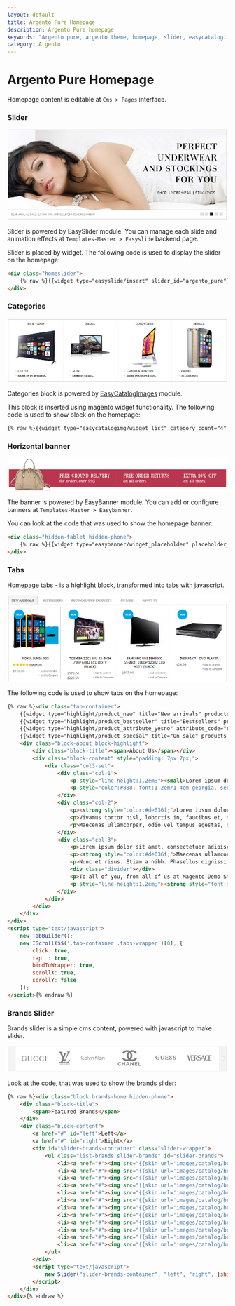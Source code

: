 ```yaml
---
layout: default
title: Argento Pure Homepage
description: Argento Pure homepage
keywords: "Argento pure, argento theme, homepage, slider, easycatalogimages, tabs, highlight, banner"
category: Argento
---
```


# Argento Pure Homepage

Homepage content is editable at `Cms > Pages` interface.

### Slider

![Homepage](/images/argento/pure/slider.jpg)

Slider is powered by EasySlider module. You can manage each slide and animation
effects at `Templates-Master > Easyslide` backend page.

Slider is placed by widget. The following code is used to display
the slider on the homepage:

```html
<div class="homeslider">
    {% raw %}{{widget type="easyslide/insert" slider_id="argento_pure"}}{% endraw %}
</div>
```

### Categories

![Categories](/images/argento/pure/categories.jpg)

Categories block is powered by [EasyCatalogImages](/m1/easycatalogimages/) module.

This block is inserted using magento widget functionality. The following code
is used to show block on the homepage:

```html
{% raw %}{{widget type="easycatalogimg/widget_list" category_count="4" column_count="4" show_image="1" resize_image="1" image_width="180" image_height="180" subcategory_count="1" template="tm/easycatalogimg/list.phtml"}}
```

### Horizontal banner

![Banner](/images/argento/pure/homepage-banner.jpg)

The banner is powered by EasyBanner module. You can add or configure banners at
`Templates-Master > Easybanner`.

You can look at the code that was used to show the homepage banner:

```html
<div class="hidden-tablet hidden-phone">
    {% raw %}{{widget type="easybanner/widget_placeholder" placeholder_name="argento-home-content"}}{% endraw %}
</div>
```

### Tabs

Homepage tabs - is a highlight block, transformed into tabs with javascript.

![Tabs](/images/argento/pure/homepage-tabs.jpg)

The following code is used to show tabs on the homepage:

```html
{% raw %}<div class="tab-container">
    {{widget type="highlight/product_new" title="New arrivals" products_count="12" column_count="4" template="tm/highlight/product/grid.phtml" class_name="highlight-new" page_title="All new products &raquo;"}}
    {{widget type="highlight/product_bestseller" title="Bestsellers" products_count="12" column_count="4" template="tm/highlight/product/grid.phtml" class_name="highlight-bestsellers" page_title="All bestsellers &raquo;"}}
    {{widget type="highlight/product_attribute_yesno" attribute_code="recommended" title="Recommended products" products_count="12" column_count="4" template="tm/highlight/product/grid.phtml" class_name="highlight-attribute-recommended"}}
    {{widget type="highlight/product_special" title="On sale" products_count="12" column_count="4" template="tm/highlight/product/grid.phtml" class_name="highlight-special" page_title="All on sale products &raquo;"}}
    <div class="block-about block-highlight">
        <div class="block-title"><span>About Us</span></div>
        <div class="block-content" style="padding: 7px 7px;">
            <div class="col3-set">
                <div class="col-1">
                    <p style="line-height:1.2em;"><small>Lorem ipsum dolor sit amet, consectetuer adipiscing elit. Morbi luctus. Duis lobortis. Nulla nec velit. Mauris pulvinar erat non massa. Suspendisse tortor turpis, porta nec, tempus vitae, iaculis semper, pede.</small></p>
                    <p style="color:#888; font:1.2em/1.4em georgia, serif;">Lorem ipsum dolor sit amet, consectetuer adipiscing elit. Morbi luctus. Duis lobortis. Nulla nec velit. Mauris pulvinar erat non massa. Suspendisse tortor turpis, porta nec, tempus vitae, iaculis semper, pede. Cras vel libero id lectus rhoncus porta.</p>
                </div>
                <div class="col-2">
                    <p><strong style="color:#de036f;">Lorem ipsum dolor sit amet, consectetuer adipiscing elit. Morbi luctus. Duis lobortis. Nulla nec velit.</strong></p>
                    <p>Vivamus tortor nisl, lobortis in, faucibus et, tempus at, dui. Nunc risus. Proin scelerisque augue. Nam ullamcorper. Phasellus id massa. Pellentesque nisl. Pellentesque habitant morbi tristique senectus et netus et malesuada fames ac turpis egestas. Nunc augue. Aenean sed justo non leo vehicula laoreet. Praesent ipsum libero, auctor ac, tempus nec, tempor nec, justo. </p>
                    <p>Maecenas ullamcorper, odio vel tempus egestas, dui orci faucibus orci, sit amet aliquet lectus dolor et quam. Pellentesque consequat luctus purus. Nunc et risus. Etiam a nibh. Phasellus dignissim metus eget nisi. Vestibulum sapien dolor, aliquet nec, porta ac, malesuada a, libero. Praesent feugiat purus eget est. Nulla facilisi. Vestibulum tincidunt sapien eu velit. Mauris purus. Maecenas eget mauris eu orci accumsan feugiat. Pellentesque eget velit. Nunc tincidunt.</p>
                </div>
                <div class="col-3">
                    <p>Lorem ipsum dolor sit amet, consectetuer adipiscing elit. Morbi luctus. Duis lobortis. Nulla nec velit. Mauris pulvinar erat non massa. Suspendisse tortor turpis, porta nec, tempus vitae, iaculis semper, pede. Cras vel libero id lectus rhoncus porta. Suspendisse convallis felis ac enim. Vivamus tortor nisl, lobortis in, faucibus et, tempus at, dui. Nunc risus. Proin scelerisque augue. Nam ullamcorper </p>
                    <p><strong style="color:#de036f;">Maecenas ullamcorper, odio vel tempus egestas, dui orci faucibus orci, sit amet aliquet lectus dolor et quam. Pellentesque consequat luctus purus.</strong></p>
                    <p>Nunc et risus. Etiam a nibh. Phasellus dignissim metus eget nisi.</p>
                    <div class="divider"></div>
                    <p>To all of you, from all of us at Magento Demo Store - Thank you and Happy eCommerce!</p>
                    <p style="line-height:1.2em;"><strong style="font:italic 2em Georgia, serif;">John Doe</strong><br/><small>Some important guy</small></p>
                </div>
            </div>
        </div>
    </div>
</div>
<script type="text/javascript">
    new TabBuilder();
    new IScroll($$('.tab-container .tabs-wrapper')[0], {
        click: true,
        tap  : true,
        bindToWrapper: true,
        scrollX: true,
        scrollY: false
    });
</script>{% endraw %}
```

### Brands Slider

Brands slider is a simple cms content, powered with javascript to make slider.

![Brands Slider](/images/argento/pure/homepage-brands-slider.jpg)

Look at the code, that was used to show the brands slider:

```html
{% raw %}<div class="block brands-home hidden-phone">
    <div class="block-title">
        <span>Featured Brands</span>
    </div>
    <div class="block-content">
        <a href="#" id="left">Left</a>
        <a href="#" id="right">Right</a>
        <div id="slider-brands-container" class="slider-wrapper">
            <ul class="list-brands slider-brands" id="slider-brands">
                <li><a href="#"><img src="{{skin url='images/catalog/brands/gucci.jpg'}}" alt="" width="150" height="80"/></a></li>
                <li><a href="#"><img src="{{skin url='images/catalog/brands/lv.jpg'}}" alt="" width="100" height="80"/></a></li>
                <li><a href="#"><img src="{{skin url='images/catalog/brands/ck.jpg'}}" alt="" width="130" height="80"/></a></li>
                <li><a href="#"><img src="{{skin url='images/catalog/brands/chanel.jpg'}}" alt="" width="170" height="80"/></a></li>
                <li><a href="#"><img src="{{skin url='images/catalog/brands/guess.jpg'}}" alt="" width="130" height="80"/></a></li>
                <li><a href="#"><img src="{{skin url='images/catalog/brands/versace.jpg'}}" alt="" width="145" height="80"/></a></li>
                <li><a href="#"><img src="{{skin url='images/catalog/brands/gucci.jpg'}}" alt="" width="150" height="80"/></a></li>
                <li><a href="#"><img src="{{skin url='images/catalog/brands/lv.jpg'}}" alt="" width="100" height="80"/></a></li>
                <li><a href="#"><img src="{{skin url='images/catalog/brands/ck.jpg'}}" alt="" width="130" height="80"/></a></li>
                <li><a href="#"><img src="{{skin url='images/catalog/brands/chanel.jpg'}}" alt="" width="170" height="80"/></a></li>
                <li><a href="#"><img src="{{skin url='images/catalog/brands/guess.jpg'}}" alt="" width="130" height="80"/></a></li>
                <li><a href="#"><img src="{{skin url='images/catalog/brands/versace.jpg'}}" alt="" width="145" height="80"/></a></li>
            </ul>
        </div>
        <script type="text/javascript">
            new Slider("slider-brands-container", "left", "right", {shift: 'auto'});
        </script>
    </div>
</div>{% endraw %}
```

